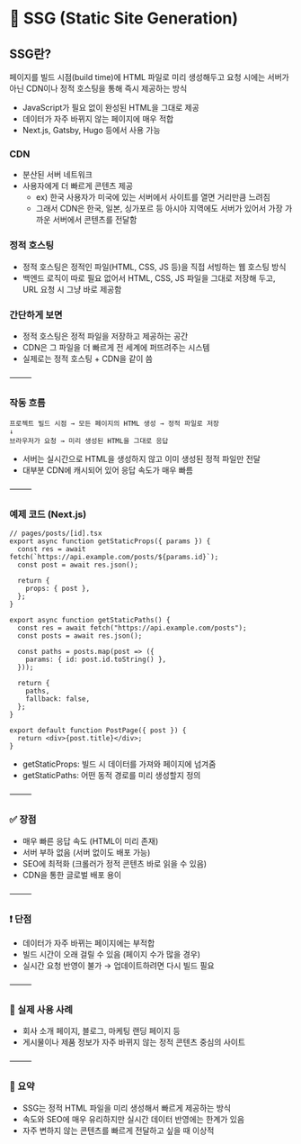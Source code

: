 # 🧱 SSG (Static Site Generation)

## SSG란?
페이지를 빌드 시점(build time)에 HTML 파일로 미리 생성해두고 요청 시에는 서버가 아닌 CDN이나 정적 호스팅을 통해 즉시 제공하는 방식
- JavaScript가 필요 없이 완성된 HTML을 그대로 제공
- 데이터가 자주 바뀌지 않는 페이지에 매우 적합
- Next.js, Gatsby, Hugo 등에서 사용 가능

### CDN
- 분산된 서버 네트워크
- 사용자에게 더 빠르게 콘텐츠 제공
  - ex) 한국 사용자가 미국에 있는 서버에서 사이트를 열면 거리만큼 느려짐
  - 그래서 CDN은 한국, 일본, 싱가포르 등 아시아 지역에도 서버가 있어서 가장 가까운 서버에서 콘텐츠를 전달함
 
### 정적 호스팅
- 정적 호스팅은 정적인 파일(HTML, CSS, JS 등)을 직접 서빙하는 웹 호스팅 방식
- 백엔드 로직이 따로 필요 없어서 HTML, CSS, JS 파일을 그대로 저장해 두고, URL 요청 시 그냥 바로 제공함

### 간단하게 보면
- 정적 호스팅은 정적 파일을 저장하고 제공하는 공간
- CDN은 그 파일을 더 빠르게 전 세계에 퍼뜨려주는 시스템
- 실제로는 정적 호스팅 + CDN을 같이 씀

  
⸻

### 작동 흐름
```
프로젝트 빌드 시점 → 모든 페이지의 HTML 생성 → 정적 파일로 저장
↓
브라우저가 요청 → 미리 생성된 HTML을 그대로 응답
```
- 서버는 실시간으로 HTML을 생성하지 않고 이미 생성된 정적 파일만 전달
- 대부분 CDN에 캐시되어 있어 응답 속도가 매우 빠름

⸻

### 예제 코드 (Next.js)
```
// pages/posts/[id].tsx
export async function getStaticProps({ params }) {
  const res = await fetch(`https://api.example.com/posts/${params.id}`);
  const post = await res.json();

  return {
    props: { post },
  };
}

export async function getStaticPaths() {
  const res = await fetch("https://api.example.com/posts");
  const posts = await res.json();

  const paths = posts.map(post => ({
    params: { id: post.id.toString() },
  }));

  return {
    paths,
    fallback: false,
  };
}

export default function PostPage({ post }) {
  return <div>{post.title}</div>;
}
```
- getStaticProps: 빌드 시 데이터를 가져와 페이지에 넘겨줌
- getStaticPaths: 어떤 동적 경로를 미리 생성할지 정의

⸻

### ✅ 장점
- 매우 빠른 응답 속도 (HTML이 미리 존재)
- 서버 부하 없음 (서버 없이도 배포 가능)
- SEO에 최적화 (크롤러가 정적 콘텐츠 바로 읽을 수 있음)
- CDN을 통한 글로벌 배포 용이

⸻

### ❗ 단점
- 데이터가 자주 바뀌는 페이지에는 부적합
- 빌드 시간이 오래 걸릴 수 있음 (페이지 수가 많을 경우)
- 실시간 요청 반영이 불가 → 업데이트하려면 다시 빌드 필요

⸻

### 🧠 실제 사용 사례
- 회사 소개 페이지, 블로그, 마케팅 랜딩 페이지 등
- 게시물이나 제품 정보가 자주 바뀌지 않는 정적 콘텐츠 중심의 사이트

⸻

### 📝 요약
- SSG는 정적 HTML 파일을 미리 생성해서 빠르게 제공하는 방식
- 속도와 SEO에 매우 유리하지만 실시간 데이터 반영에는 한계가 있음
- 자주 변하지 않는 콘텐츠를 빠르게 전달하고 싶을 때 이상적
